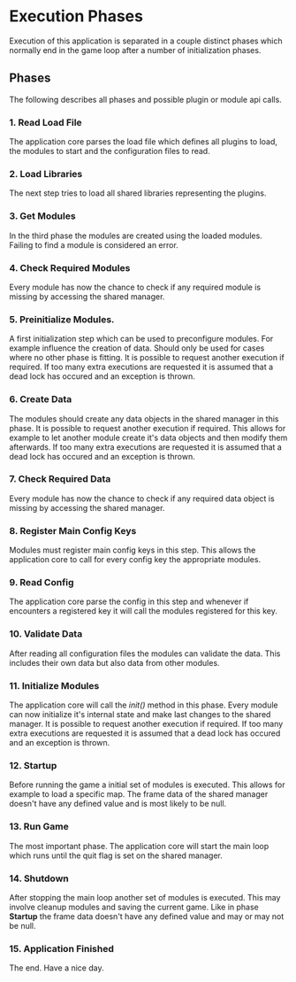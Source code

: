 # Execution Phases

Execution of this application is separated in a couple distinct phases which normally end in the game loop after a number of initialization phases.

## Phases

The following describes all phases and possible plugin or module api calls.

### 1. Read Load File

The application core parses the load file which defines all plugins to load, the modules to start and the configuration files to read.

### 2. Load Libraries

The next step tries to load all shared libraries representing the plugins.

### 3. Get Modules

In the third phase the modules are created using the loaded modules. Failing to find a module is considered an error.

### 4. Check Required Modules

Every module has now the chance to check if any required module is missing by accessing the shared manager.

### 5. Preinitialize Modules.

A first initialization step which can be used to preconfigure modules. For example influence the creation of data. Should only be used for cases where no other phase is fitting. It is possible to request another execution if required. If too many extra executions are requested it is assumed that a dead lock has occured and an exception is thrown.

### 6. Create Data

The modules should create any data objects in the shared manager in this phase. It is possible to request another execution if required. This allows for example to let another module create it's data objects and then modify them afterwards. If too many extra executions are requested it is assumed that a dead lock has occured and an exception is thrown.

### 7. Check Required Data

Every module has now the chance to check if any required data object is missing by accessing the shared manager.

### 8. Register Main Config Keys

Modules must register main config keys in this step. This allows the application core to call for every config key the appropriate modules.

### 9. Read Config

The application core parse the config in this step and whenever if encounters a registered key it will call the modules registered for this key.

### 10. Validate Data

After reading all configuration files the modules can validate the data. This includes their own data but also data from other modules.

### 11. Initialize Modules

The application core will call the *init()* method in this phase. Every module can now initialize it's internal state and make last changes to the shared manager. It is possible to request another execution if required. If too many extra executions are requested it is assumed that a dead lock has occured and an exception is thrown.

### 12. Startup

Before running the game a initial set of modules is executed. This allows for example to load a specific map. The frame data of the shared manager doesn't have any defined value and is most likely to be null.

### 13. Run Game

The most important phase. The application core will start the main loop which runs until the quit flag is set on the shared manager.

### 14. Shutdown

After stopping the main loop another set of modules is executed. This may involve cleanup modules and saving the current game. Like in phase **Startup** the frame data doesn't have any defined value and may or may not be null.

### 15. Application Finished

The end. Have a nice day.